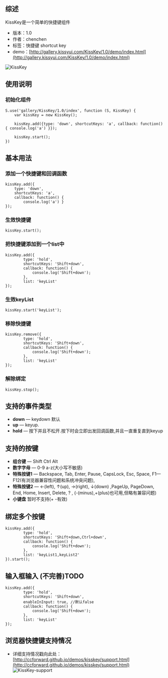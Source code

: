 ## 综述

KissKey是一个简单的快捷键组件

* 版本：1.0
* 作者：chenchen
* 标签：快捷键 shortcut key
* demo：[http://gallery.kissyui.com/KissKey/1.0/demo/index.html](http://gallery.kissyui.com/KissKey/1.0/demo/index.html)


![KissKey](http://gtms01.alicdn.com/tps/i1/T1E9jHFotbXXbe6yUo-320-240.gif)

## 使用说明

### 初始化组件

    S.use('gallery/KissKey/1.0/index', function (S, KissKey) {
        var kissKey = new KissKey();
		
        kissKey.add({type: 'down', shortcutKeys: 'a', callback: function() { console.log('a') }});

        kissKey.start();
    })

## 基本用法

### 添加一个快捷键和回调函数
	kissKey.add({
		type: 'down', 
		shortcutKeys: 'a', 
		callback: function() { 
			console.log('a') }
	});

### 生效快捷键
	kissKey.start();

### 把快捷键添加到一个list中
	kissKey.add({
		    type: 'hold',
		    shortcutKeys: 'Shift+down',
		    callback: function() {
		        console.log('Shift+down');
		    },
		    list: 'keyList'
	});
### 生效keyList
	kissKey.start('keyList');

### 移除快捷键
	kissKey.remove({
		    type: 'hold',
		    shortcutKeys: 'Shift+down',
		    callback: function() {
		        console.log('Shift+down');
		    },
		    list: 'keyList'
	});

### 解除绑定
	kissKey.stop();

## 支持的事件类型
* **down** &mdash; keydown 默认
* **up** &mdash; keyup.
* **hold** &mdash; 按下并且不松开.按下时会立即出发回调函数,并且一直重复直到keyup

## 支持的按键
* **组合键** &mdash; Shift Ctrl Alt
* **数字字母** &mdash; 0-9 a-z(大小写不敏感)
* **特殊按键1** &mdash; Backspace, Tab, Enter, Pause, CapsLock, Esc, Space, F1—F12(有浏览器兼容性问题和系统冲突问题),
* **特殊按键2** &mdash; ←(left), ↑(up), →(right), ↓(down) ,PageUp, PageDown, End, Home, Insert, Delete, ? , (-(minus),+(plus)也可用,但略有兼容问题)
* **小键盘**  暂时不支持(+ -有效)

## 绑定多个按键
	kissKey.add({
		    type: 'hold',
		    shortcutKeys: 'Shift+down,Ctrl+down',
		    callback: function() {
		        console.log('Shift+down');
		    },
		    list: 'keyList1,keyList2'
	}).start();

## 输入框输入  (不完善)TODO
	kissKey.add({
		    type: 'hold',
		    shortcutKeys: 'Shift+down',
		    enableInInput: true, //默认false
		    callback: function() {
		        console.log('Shift+down');
		    },
		    list: 'keyList'
	});

## 浏览器快捷键支持情况
* 详细支持情况戳向此处：[http://ccforward.github.io/demos/kisskey/support.html](http://ccforward.github.io/demos/kisskey/support.html)
![KissKey-support](http://pic.yupoo.com/ccking/Df4WTuzl/inSBo.jpg)
